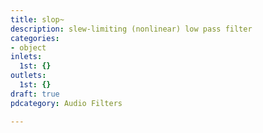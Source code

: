 ```yaml
---
title: slop~
description: slew-limiting (nonlinear) low pass filter
categories:
- object
inlets:
  1st: {}
outlets:
  1st: {}
draft: true
pdcategory: Audio Filters

---
```

